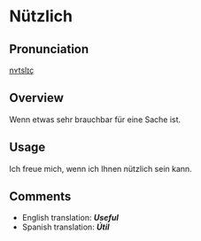 # Nützlich

## Pronunciation

[nʏtslɪç](https://d7mj4aqfscim2.cloudfront.net/tts/de/token/nutzlich)

## **Overview**

Wenn etwas sehr brauchbar für eine Sache ist.

## **Usage**

Ich freue mich, wenn ich Ihnen nützlich sein kann.

## **Comments**

- English translation: **_Useful_**
- Spanish translation: **_Útil_**